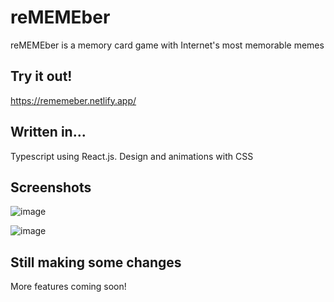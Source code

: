 # reMEMEber

reMEMEber is a memory card game with Internet's most memorable memes

## Try it out!

https://rememeber.netlify.app/

## Written in...
Typescript using React.js. Design and animations with CSS

## Screenshots

![image](https://github.com/user-attachments/assets/045df8ab-acc0-4f23-8b0b-59c8ba1c95d9)

![image](https://github.com/user-attachments/assets/92c875c5-b3c8-4578-9969-aa8d6943a13c)

## Still making some changes
More features coming soon!

